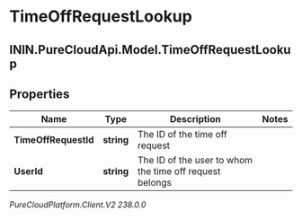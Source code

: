 # TimeOffRequestLookup

## ININ.PureCloudApi.Model.TimeOffRequestLookup

## Properties

|Name | Type | Description | Notes|
|------------ | ------------- | ------------- | -------------|
| **TimeOffRequestId** | **string** | The ID of the time off request | |
| **UserId** | **string** | The ID of the user to whom the time off request belongs | |



_PureCloudPlatform.Client.V2 238.0.0_
